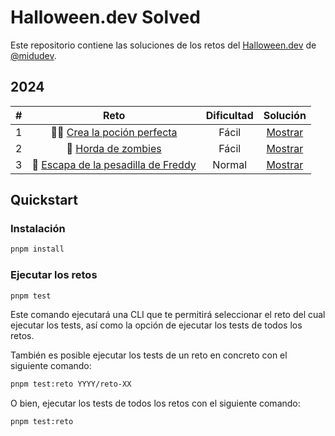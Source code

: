 # Halloween.dev Solved

Este repositorio contiene las soluciones de los retos del [Halloween.dev](https://halloween.dev/es) de [@midudev](https://twitter.com/midudev).

## 2024

|  #  |                             Reto                              | Dificultad |              Solución               |
| :-: | :-----------------------------------------------------------: | :--------: | :---------------------------------: |
|  1  |     🧙‍♀️ [Crea la poción perfecta](2024/reto-01/README.md)      |   Fácil    | [Mostrar](2024/reto-01/solution.ts) |
|  2  |         🧟 [Horda de zombies](2024/reto-02/README.md)         |   Fácil    | [Mostrar](2024/reto-02/solution.ts) |
|  3  | 🛌 [Escapa de la pesadilla de Freddy](2024/reto-03/README.md) |   Normal   | [Mostrar](2024/reto-03/solution.ts) |

## Quickstart

### Instalación

```bash
pnpm install
```

### Ejecutar los retos

```bash
pnpm test
```

Este comando ejecutará una CLI que te permitirá seleccionar el reto del cual ejecutar los tests, así como la opción de ejecutar los tests de todos los retos.

También es posible ejecutar los tests de un reto en concreto con el siguiente comando:

```bash
pnpm test:reto YYYY/reto-XX
```

O bien, ejecutar los tests de todos los retos con el siguiente comando:

```bash
pnpm test:reto
```
